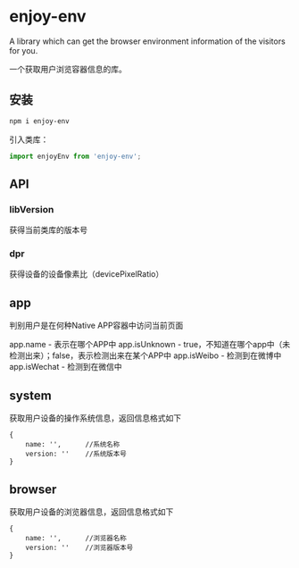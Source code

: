 
# enjoy-env

A library which can get the browser environment information of the visitors for you.

一个获取用户浏览容器信息的库。

## 安装

```bash
npm i enjoy-env
```

引入类库：

```javascript
import enjoyEnv from 'enjoy-env';
```

## API

### libVersion

获得当前类库的版本号

### dpr

获得设备的设备像素比（devicePixelRatio）

## app

判别用户是在何种Native APP容器中访问当前页面

app.name - 表示在哪个APP中
app.isUnknown - true，不知道在哪个app中（未检测出来）；false，表示检测出来在某个APP中
app.isWeibo - 检测到在微博中
app.isWechat - 检测到在微信中

## system

获取用户设备的操作系统信息，返回信息格式如下

```
{
    name: '',      //系统名称
    version: ''    //系统版本号
}
```

## browser

获取用户设备的浏览器信息，返回信息格式如下

```
{
    name: '',      //浏览器名称
    version: ''    //浏览器版本号
}
```

